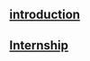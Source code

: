 ## <strong>[introduction](https://dongzhsarry.github.io/Sarry/me)<strong>


## <strong>[Internship](https://dongzhsarry.github.io/Sarry/internship)<strong>
